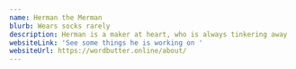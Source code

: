 ```yaml
---
name: Herman the Merman
blurb: Wears socks rarely
description: Herman is a maker at heart, who is always tinkering away
websiteLink: 'See some things he is working on '
websiteUrl: https://wordbutter.online/about/
---
```


